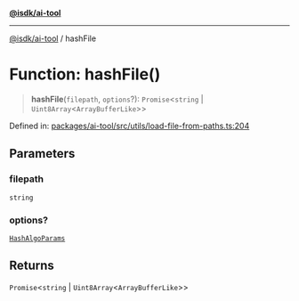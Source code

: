 [**@isdk/ai-tool**](../README.md)

***

[@isdk/ai-tool](../globals.md) / hashFile

# Function: hashFile()

> **hashFile**(`filepath`, `options`?): `Promise`\<`string` \| `Uint8Array`\<`ArrayBufferLike`\>\>

Defined in: [packages/ai-tool/src/utils/load-file-from-paths.ts:204](https://github.com/isdk/ai-tool.js/blob/79d5773fa454dc7789b1291b1ebd73e4c1b93154/src/utils/load-file-from-paths.ts#L204)

## Parameters

### filepath

`string`

### options?

[`HashAlgoParams`](../interfaces/HashAlgoParams.md)

## Returns

`Promise`\<`string` \| `Uint8Array`\<`ArrayBufferLike`\>\>
